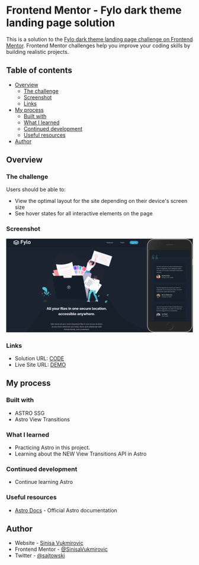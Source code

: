 # Frontend Mentor - Fylo dark theme landing page solution

This is a solution to the [Fylo dark theme landing page challenge on Frontend Mentor](https://www.frontendmentor.io/challenges/fylo-dark-theme-landing-page-5ca5f2d21e82137ec91a50fd). Frontend Mentor challenges help you improve your coding skills by building realistic projects. 

## Table of contents

- [Overview](#overview)
  - [The challenge](#the-challenge)
  - [Screenshot](#screenshot)
  - [Links](#links)
- [My process](#my-process)
  - [Built with](#built-with)
  - [What I learned](#what-i-learned)
  - [Continued development](#continued-development)
  - [Useful resources](#useful-resources)
- [Author](#author)

## Overview

### The challenge

Users should be able to:

- View the optimal layout for the site depending on their device's screen size
- See hover states for all interactive elements on the page

### Screenshot

![Screenshot](./screenshot.png)

### Links

- Solution URL: [CODE](https://github.com/SinisaVukmirovic/FrontEnd-Mentor-challenge-7)
- Live Site URL: [DEMO](https://your-live-site-url.com)

## My process

### Built with

- ASTRO SSG
- Astro View Transitions

### What I learned

- Practicing Astro in this project.
- Learning about the NEW View Transitions API in Astro

### Continued development

- Continue learning Astro

### Useful resources

- [Astro Docs](https://docs.astro.build/en/getting-started/) - Official Astro documentation

## Author

- Website - [Sinisa Vukmirovic](https://github.com/SinisaVukmirovic)
- Frontend Mentor - [@SinisaVukmirovic](https://www.frontendmentor.io/profile/SinisaVukmirovic)
- Twitter - [@sajtowski](https://twitter.com/sajtowski)
